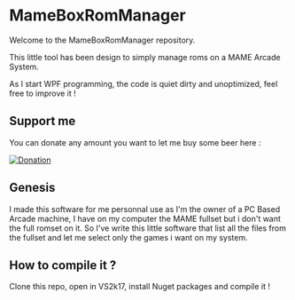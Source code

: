 # MameBoxRomManager
Welcome to the MameBoxRomManager repository.

This little tool has been design to simply manage roms on a MAME Arcade System.

As I start WPF programming, the code is quiet dirty and unoptimized, feel free to improve it !

## Support me
You can donate any amount you want to let me buy some beer here :

[![Donation](https://www.paypalobjects.com/webstatic/en_US/i/buttons/PP_logo_h_200x51.png)](https://www.paypal.me/mggk)

## Genesis
I made this software for me personnal use as I'm the owner of a PC Based Arcade machine,
I have on my computer the MAME fullset but i don't want the full romset on it. So
I've write this little software that list all the files from the fullset and let me select
only the games i want on my system.

## How to compile it ?
Clone this repo, open in VS2k17, install Nuget packages and compile it !

